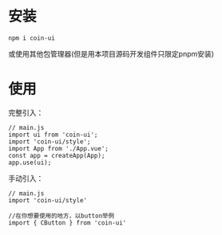 # 安装

```
npm i coin-ui
```

或使用其他包管理器(但是用本项目源码开发组件只限定pnpm安装)

# 使用

完整引入：

```JS
// main.js
import ui from 'coin-ui';
import 'coin-ui/style';
import App from './App.vue';
const app = createApp(App);
app.use(ui);
```

手动引入：

```JS
// main.js
import 'coin-ui/style'

//在你想要使用的地方，以button举例 
import { CButton } from 'coin-ui'
```
